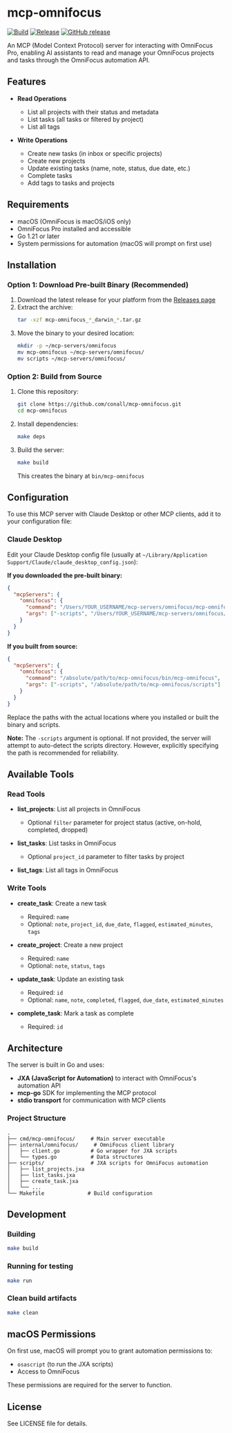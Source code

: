 # mcp-omnifocus

[![Build](https://github.com/conall/mcp-omnifocus/actions/workflows/build.yml/badge.svg)](https://github.com/conall/mcp-omnifocus/actions/workflows/build.yml)
[![Release](https://github.com/conall/mcp-omnifocus/actions/workflows/release.yml/badge.svg)](https://github.com/conall/mcp-omnifocus/actions/workflows/release.yml)
[![GitHub release](https://img.shields.io/github/v/release/conall/mcp-omnifocus)](https://github.com/conall/mcp-omnifocus/releases/latest)

An MCP (Model Context Protocol) server for interacting with OmniFocus Pro, enabling AI assistants to read and manage your OmniFocus projects and tasks through the OmniFocus automation API.

## Features

- **Read Operations**
  - List all projects with their status and metadata
  - List tasks (all tasks or filtered by project)
  - List all tags

- **Write Operations**
  - Create new tasks (in inbox or specific projects)
  - Create new projects
  - Update existing tasks (name, note, status, due date, etc.)
  - Complete tasks
  - Add tags to tasks and projects

## Requirements

- macOS (OmniFocus is macOS/iOS only)
- OmniFocus Pro installed and accessible
- Go 1.21 or later
- System permissions for automation (macOS will prompt on first use)

## Installation

### Option 1: Download Pre-built Binary (Recommended)

1. Download the latest release for your platform from the [Releases page](https://github.com/conall/mcp-omnifocus/releases)
2. Extract the archive:
   ```bash
   tar -xzf mcp-omnifocus_*_darwin_*.tar.gz
   ```
3. Move the binary to your desired location:
   ```bash
   mkdir -p ~/mcp-servers/omnifocus
   mv mcp-omnifocus ~/mcp-servers/omnifocus/
   mv scripts ~/mcp-servers/omnifocus/
   ```

### Option 2: Build from Source

1. Clone this repository:
   ```bash
   git clone https://github.com/conall/mcp-omnifocus.git
   cd mcp-omnifocus
   ```

2. Install dependencies:
   ```bash
   make deps
   ```

3. Build the server:
   ```bash
   make build
   ```

   This creates the binary at `bin/mcp-omnifocus`

## Configuration

To use this MCP server with Claude Desktop or other MCP clients, add it to your configuration file:

### Claude Desktop

Edit your Claude Desktop config file (usually at `~/Library/Application Support/Claude/claude_desktop_config.json`):

**If you downloaded the pre-built binary:**
```json
{
  "mcpServers": {
    "omnifocus": {
      "command": "/Users/YOUR_USERNAME/mcp-servers/omnifocus/mcp-omnifocus",
      "args": ["-scripts", "/Users/YOUR_USERNAME/mcp-servers/omnifocus/scripts"]
    }
  }
}
```

**If you built from source:**
```json
{
  "mcpServers": {
    "omnifocus": {
      "command": "/absolute/path/to/mcp-omnifocus/bin/mcp-omnifocus",
      "args": ["-scripts", "/absolute/path/to/mcp-omnifocus/scripts"]
    }
  }
}
```

Replace the paths with the actual locations where you installed or built the binary and scripts.

**Note:** The `-scripts` argument is optional. If not provided, the server will attempt to auto-detect the scripts directory. However, explicitly specifying the path is recommended for reliability.

## Available Tools

### Read Tools

- **list_projects**: List all projects in OmniFocus
  - Optional `filter` parameter for project status (active, on-hold, completed, dropped)

- **list_tasks**: List tasks in OmniFocus
  - Optional `project_id` parameter to filter tasks by project

- **list_tags**: List all tags in OmniFocus

### Write Tools

- **create_task**: Create a new task
  - Required: `name`
  - Optional: `note`, `project_id`, `due_date`, `flagged`, `estimated_minutes`, `tags`

- **create_project**: Create a new project
  - Required: `name`
  - Optional: `note`, `status`, `tags`

- **update_task**: Update an existing task
  - Required: `id`
  - Optional: `name`, `note`, `completed`, `flagged`, `due_date`, `estimated_minutes`

- **complete_task**: Mark a task as complete
  - Required: `id`

## Architecture

The server is built in Go and uses:
- **JXA (JavaScript for Automation)** to interact with OmniFocus's automation API
- **mcp-go** SDK for implementing the MCP protocol
- **stdio transport** for communication with MCP clients

### Project Structure

```
.
├── cmd/mcp-omnifocus/     # Main server executable
├── internal/omnifocus/     # OmniFocus client library
│   ├── client.go          # Go wrapper for JXA scripts
│   └── types.go           # Data structures
├── scripts/               # JXA scripts for OmniFocus automation
│   ├── list_projects.jxa
│   ├── list_tasks.jxa
│   ├── create_task.jxa
│   └── ...
└── Makefile              # Build configuration
```

## Development

### Building
```bash
make build
```

### Running for testing
```bash
make run
```

### Clean build artifacts
```bash
make clean
```

## macOS Permissions

On first use, macOS will prompt you to grant automation permissions to:
- `osascript` (to run the JXA scripts)
- Access to OmniFocus

These permissions are required for the server to function.

## License

See LICENSE file for details.
